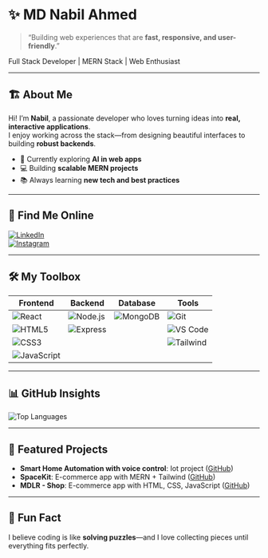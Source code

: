 # ✨ MD Nabil Ahmed

> “Building web experiences that are **fast, responsive, and user-friendly**.”

Full Stack Developer | MERN Stack | Web Enthusiast  

---

## 🏗️ About Me
Hi! I’m **Nabil**, a passionate developer who loves turning ideas into **real, interactive applications**.  
I enjoy working across the stack—from designing beautiful interfaces to building **robust backends**.  

- 🌱 Currently exploring **AI in web apps**  
- 💻 Building **scalable MERN projects**  
- 📚 Always learning **new tech and best practices**  

---

## 🔗 Find Me Online

[![LinkedIn](https://img.shields.io/badge/LinkedIn-0077B5?style=for-the-badge&logo=linkedin&logoColor=white)](https://www.linkedin.com/in/md-nabil-ahmed-5a99331b3/)  
[![Instagram](https://img.shields.io/badge/Instagram-E4405F?style=for-the-badge&logo=instagram&logoColor=white)](https://www.instagram.com/md.nabil.ahmed/)

---

## 🛠️ My Toolbox
| Frontend | Backend | Database | Tools |
|---|---|---|---|
| ![React](https://img.shields.io/badge/React-61DAFB?style=for-the-badge&logo=react&logoColor=black) | ![Node.js](https://img.shields.io/badge/Node.js-339933?style=for-the-badge&logo=node.js&logoColor=white) | ![MongoDB](https://img.shields.io/badge/MongoDB-47A248?style=for-the-badge&logo=mongodb&logoColor=white) | ![Git](https://img.shields.io/badge/Git-F05032?style=for-the-badge&logo=git&logoColor=white) |
| ![HTML5](https://img.shields.io/badge/HTML5-E34F26?style=for-the-badge&logo=html5&logoColor=white) | ![Express](https://img.shields.io/badge/Express-000000?style=for-the-badge&logo=express&logoColor=white) |  | ![VS Code](https://img.shields.io/badge/VS_Code-007ACC?style=for-the-badge&logo=visual-studio-code&logoColor=white) |
| ![CSS3](https://img.shields.io/badge/CSS3-1572B6?style=for-the-badge&logo=css3&logoColor=white) |  |  | ![Tailwind](https://img.shields.io/badge/Tailwind-06B6D4?style=for-the-badge&logo=tailwind-css&logoColor=white) |
| ![JavaScript](https://img.shields.io/badge/JavaScript-F7DF1E?style=for-the-badge&logo=javascript&logoColor=black) |  |  |  |

---

## 📊 GitHub Insights
![Top Languages](https://github-readme-stats.vercel.app/api/top-langs/?username=mdnabilahmed&layout=compact&theme=radical)  

---

## 🚀 Featured Projects
- **Smart Home Automation with voice control**: Iot project ([GitHub](https://github.com/mdnabilahmed/College-project-Smart-Home-automation)) 
- **SpaceKit**: E-commerce app with MERN + Tailwind ([GitHub](https://github.com/mdnabilahmed/spacekit))  
- **MDLR - Shop**: E-commerce app with HTML, CSS, JavaScript ([GitHub](https://github.com/mdnabilahmed/MDLR---shop-main))  

---

## 🌱 Fun Fact
I believe coding is like **solving puzzles**—and I love collecting pieces until everything fits perfectly.  
